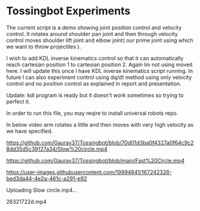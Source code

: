 # Tossingbot Experiments

The current script is a demo showing joint position control and velocity control. It rotates around shoulder pan joint and then through velocity control moves shoulder lift joint and elbow joint( our prime joint using which we want to throw projectiles ).

I wish to add KDL inverse kinematics control so that it can automatically reach cartesian position 1 to cartesian position 2. Again Im not using moveit here. I will update this once I have KDL inverse kinematics script running.
In future I can also experiment control using dq/dt method using only velocity control and no position control as explained in report and presentation.

Update: kdl program is ready but it doesn't work sometimes so trying to perfect it.

In order to run this file, you may reqire to install universal robots repo.

In below video arm rotates a little and then moves with very high velocity as we have specified.

https://github.com/Gaurav37/Tossingbot/blob/70d01d3ba0f4327a0f64c9c28dd35d5c39127a34/Slow%20circle.mp4

https://github.com/Gaurav37/Tossingbot/blob/main/Fast%20Circle.mp4

https://user-images.githubusercontent.com/19994641/167242326-bed3da44-4e2a-461c-a291-e92

Uploading Slow circle.mp4…

26321722d.mp4
